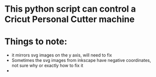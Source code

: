 # This python script can control a Cricut Personal Cutter machine

# Things to note:
- it mirrors svg images on the y axis, will need to fix
- Sometimes the svg images from inkscape have negative coordinates, not sure why or exactly how to fix it
- 


